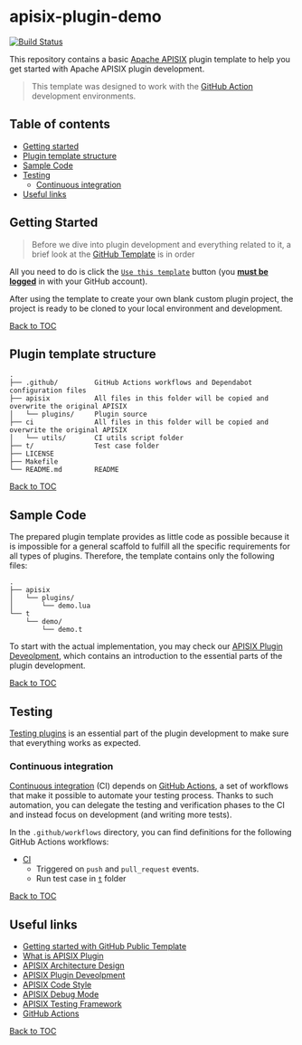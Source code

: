 # apisix-plugin-demo

[![Build Status][badge-action-img]][badge-action-url]

This repository contains a basic [Apache APISIX][apisix] plugin template to help you
get started with Apache APISIX plugin development.

> This template was designed to work with the [GitHub Action][github-actions] development environments.

## Table of contents
- [Getting started](#getting-started)
- [Plugin template structure](#plugin-template-structure)
- [Sample Code](#sample-code)
- [Testing](#testing)
  - [Continuous integration](#continuous-integration)
- [Useful links](#useful-links)

## Getting Started
> Before we dive into plugin development and everything related to it,
> a brief look at the [GitHub Template][github-public-template] is in order

All you need to do is click the [`Use this template`][apisix-plugin-use-template] button (you **<ins>must be logged</ins>** in with your GitHub account).

After using the template to create your own blank custom plugin project, the project is ready to be cloned to your local environment and development.

[Back to TOC][TOC]

## Plugin template structure
```
.
├── .github/         GitHub Actions workflows and Dependabot configuration files
├── apisix           All files in this folder will be copied and overwrite the original APISIX
│   └── plugins/     Plugin source
├── ci               All files in this folder will be copied and overwrite the original APISIX
│   └── utils/       CI utils script folder
├── t/               Test case folder
├── LICENSE
├── Makefile
└── README.md        README
```
[Back to TOC][TOC]

## Sample Code
The prepared plugin template provides as little code as possible because it is impossible for a general scaffold to fulfill all the specific requirements for all types of plugins.
Therefore, the template contains only the following files:

```
.
├── apisix
│   └── plugins/
│       └── demo.lua
└── t
    └── demo/
        └── demo.t      
```

To start with the actual implementation, you may check our [APISIX Plugin Deveolpment][apisix-plugin-develop],
which contains an introduction to the essential parts of the plugin development.

[Back to TOC][TOC]

## Testing
[Testing plugins][apisix-testing-framework] is an essential part of the plugin development to make sure that everything works as expected.

### Continuous integration
[Continuous integration][continuous-integration] (CI) depends on [GitHub Actions][github-actions], a set of workflows that make it possible to automate your testing process.
Thanks to such automation, you can delegate the testing and verification phases to the CI and instead focus on development (and writing more tests).

In the `.github/workflows` directory, you can find definitions for the following GitHub Actions workflows:

- [CI](.github/workflows/ci.yml)
  - Triggered on `push` and `pull_request` events.
  - Run test case in [`t`](t) folder

[Back to TOC][TOC]

## Useful links
- [Getting started with GitHub Public Template][github-public-template]
- [What is APISIX Plugin][apisix-plugin]
- [APISIX Architecture Design][apisix-architecture-design]
- [APISIX Plugin Deveolpment][apisix-plugin-develop]
- [APISIX Code Style][apisix-code-style]
- [APISIX Debug Mode][apisix-debug-mode]
- [APISIX Testing Framework][apisix-testing-framework]
- [GitHub Actions][github-actions]

[Back to TOC][TOC]

[TOC]: #table-of-contents

[badge-action-url]: https://github.com/api7/apisix-plugin-template/actions
[badge-action-img]: https://github.com/api7/apisix-plugin-template/actions/workflows/ci.yml/badge.svg

[apisix]: https://github.com/apache/apisix
[apisix-architecture-design]: https://apisix.apache.org/docs/apisix/architecture-design/apisix
[apisix-code-style]: https://github.com/apache/apisix/blob/master/CODE_STYLE.md
[apisix-debug-mode]: https://apisix.apache.org/docs/apisix/architecture-design/debug-mode
[apisix-plugin]: https://apisix.apache.org/docs/apisix/architecture-design/plugin
[apisix-plugin-develop]: https://apisix.apache.org/docs/apisix/plugin-develop
[apisix-plugin-use-template]: https://github.com/api7/apisix-plugin-template/generate
[apisix-testing-framework]: https://apisix.apache.org/docs/apisix/internal/testing-framework

[continuous-integration]: https://en.wikipedia.org/wiki/Continuous_integration

[github-actions]: https://help.github.com/en/actions
[github-public-template]: https://docs.github.com/en/repositories/creating-and-managing-repositories/creating-a-repository-from-a-template
